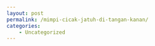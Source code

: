 ```yaml
---
layout: post
permalink: /mimpi-cicak-jatuh-di-tangan-kanan/
categories:
    - Uncategorized
---
```


